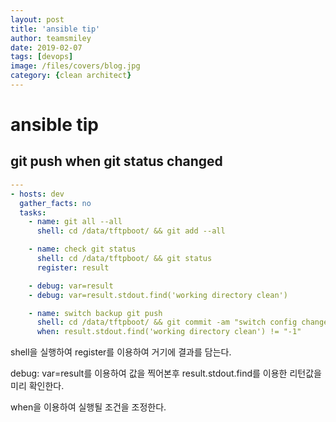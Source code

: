 ```yaml
---
layout: post
title: 'ansible tip' 
author: teamsmiley
date: 2019-02-07
tags: [devops]
image: /files/covers/blog.jpg
category: {clean architect}
---
```


# ansible tip

## git push when git status changed

```yml
---
- hosts: dev
  gather_facts: no
  tasks:
    - name: git all --all
      shell: cd /data/tftpboot/ && git add --all

    - name: check git status
      shell: cd /data/tftpboot/ && git status
      register: result

    - debug: var=result
    - debug: var=result.stdout.find('working directory clean')

    - name: switch backup git push 
      shell: cd /data/tftpboot/ && git commit -am "switch config changed" && git push
      when: result.stdout.find('working directory clean') != "-1"
```

shell을 실행하여 register를 이용하여 거기에 결과를 담는다. 

debug: var=result를 이용하여 값을 찍어본후 result.stdout.find를 이용한 리턴값을 미리 확인한다.

when을 이용하여 실행될 조건을 조정한다.





